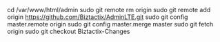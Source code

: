 cd /var/www/html/admin
sudo git remote rm origin
sudo git remote add origin https://github.com/Biztactix/AdminLTE.git
sudo git config master.remote origin
sudo git config master.merge master
sudo git fetch origin
sudo git checkout Biztactix-Changes